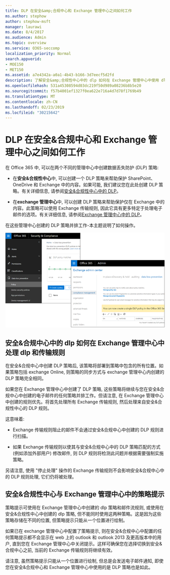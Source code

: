 ```yaml
---
title: DLP 在安全&amp;合规中心和 Exchange 管理中心之间如何工作
ms.author: stephow
author: stephow-msft
manager: laurawi
ms.date: 8/4/2017
ms.audience: Admin
ms.topic: overview
ms.service: O365-seccomp
localization_priority: Normal
search.appverid:
- MOE150
- MET150
ms.assetid: a7e4342a-a0a1-4b43-b166-3d7eecf5d2fd
description: 了解安全&amp;合规性中心中的 dlp 如何在 Exchange 管理中心中使用 dlp 和传输规则。
ms.openlocfilehash: 531a45308594d03dc219f50d989a08236b8b5e20
ms.sourcegitcommit: f57b4001ef1327f0ea622e716a4d7d78f1769b49
ms.translationtype: MT
ms.contentlocale: zh-CN
ms.lasthandoff: 02/23/2019
ms.locfileid: "30215642"
---
```

# <a name="how-dlp-works-between-the-security-amp-compliance-center-and-exchange-admin-center"></a>DLP 在安全&amp;合规中心和 Exchange 管理中心之间如何工作

在 Office 365 中, 可以在两个不同的管理中心中创建数据丢失防护 (DLP) 策略:
  
- 在**安全&amp;合规性中心**中, 可以创建一个 DLP 策略来帮助保护 SharePoint、OneDrive 和 Exchange 中的内容。如果可能, 我们建议您在此处创建 DLP 策略。有关详细信息, 请参阅[安全&amp;合规性中心中的 DLP](data-loss-prevention-policies.md)。
    
- 在**exchange 管理中心**中, 可以创建 DLP 策略来帮助保护仅在 Exchange 中的内容。此策略可以使用 Exchange 传输规则, 因此它具有更多特定于处理电子邮件的选项。有关详细信息, 请参阅[Exchange 管理中心中的 DLP](https://go.microsoft.com/fwlink/?linkid=852311)。
    
在这些管理中心创建的 DLP 策略并排工作-本主题说明了如何操作。
  
![安全与合规中心和 Exchange 管理中心中的 DLP 页面](media/d3eaa7e7-3b16-457b-bd9c-26707f7b584f.png)
  
## <a name="how-dlp-in-the-security-amp-compliance-center-works-with-dlp-and-transport-rules-in-the-exchange-admin-center"></a>安全&amp;合规中心中的 dlp 如何在 Exchange 管理中心中处理 dlp 和传输规则

在安全&amp;合规中心中创建 DLP 策略后, 该策略将部署到策略中包含的所有位置。如果策略包括 exchange Online, 则策略的同步方式与 exchange 管理中心内创建的 DLP 策略完全相同。 
  
如果您在 Exchange 管理中心中创建了 DLP 策略, 这些策略将继续与您在安全&amp;合规中心中创建的电子邮件的任何策略并排工作。但请注意, 在 Exchange 管理中心中创建的规则优先。将首先处理所有 Exchange 传输规则, 然后处理来自安全&amp;合规性中心的 DLP 规则。
  
这意味着:
  
- Exchange 传输规则阻止的邮件不会通过安全&amp;合规中心中创建的 DLP 规则进行扫描。
    
- 如果 Exchange 传输规则以使其与安全&amp;合规中心中的 DLP 策略匹配的方式 (例如添加外部用户) 修改邮件, 则 DLP 规则将检测此问题并根据需要强制实施策略。
    
另请注意, 使用 "停止处理" 操作的 Exchange 传输规则不会影响安全&amp;合规中心中的 DLP 规则处理, 它们仍将被处理。
  
## <a name="policy-tips-in-the-security-amp-compliance-center-vs-the-exchange-admin-center"></a>安全&amp;合规性中心与 Exchange 管理中心中的策略提示

策略提示可使用在 Exchange 管理中心中创建的 dlp 策略和邮件流规则, 或使用在安全&amp;合规性中心中创建的 dlp 策略, 但不能同时使用这两种策略。这是因为这些策略存储在不同的位置, 但策略提示只能从一个位置进行绘制。
  
如果已在 exchange 管理中心中配置了策略提示, 则在安全&amp;合规中心中配置的任何策略提示都不会显示在 web 上的 outlook 和 outlook 2013 及更高版本中的用户, 直到您在 Exchange 管理中心中关闭提示。这样可确保您在选择切换到安全&amp;合规中心之前, 当前的 Exchange 传输规则将继续有效。
  
请注意, 虽然策略提示只能从一个位置进行绘制, 但总是会发送电子邮件通知, 即使您在安全&amp;合规中心和 Exchange 管理中心中使用的是 DLP 策略也是如此。
  

